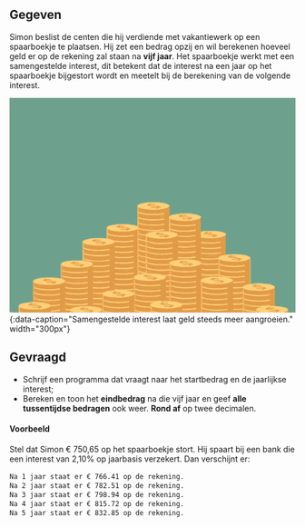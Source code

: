 ## Gegeven

Simon beslist de centen die hij verdiende met vakantiewerk op een spaarboekje te plaatsen. Hij zet een bedrag opzij en wil berekenen hoeveel geld er op de rekening zal staan na **vijf jaar**. Het spaarboekje werkt met een samengestelde interest, dit betekent dat de interest na een jaar op het spaarboekje bijgestort wordt en meetelt bij de berekening van de volgende interest.

![Samengestelde interest laat geld steeds meer aangroeien.](media/money.gif "Samengestelde interest laat geld steeds meer aangroeien."){:data-caption="Samengestelde interest laat geld steeds meer aangroeien." width="300px"}

## Gevraagd

* Schrijf een programma dat vraagt naar het startbedrag en de jaarlijkse interest;
* Bereken en toon het **eindbedrag** na die vijf jaar en geef **alle tussentijdse bedragen** ook weer. **Rond af** op twee decimalen.

#### Voorbeeld

Stel dat Simon € 750,65 op het spaarboekje stort. Hij spaart bij een bank die een interest van 2,10% op jaarbasis verzekert. Dan verschijnt er:

```
Na 1 jaar staat er € 766.41 op de rekening.
Na 2 jaar staat er € 782.51 op de rekening.
Na 3 jaar staat er € 798.94 op de rekening.
Na 4 jaar staat er € 815.72 op de rekening.
Na 5 jaar staat er € 832.85 op de rekening.
```
